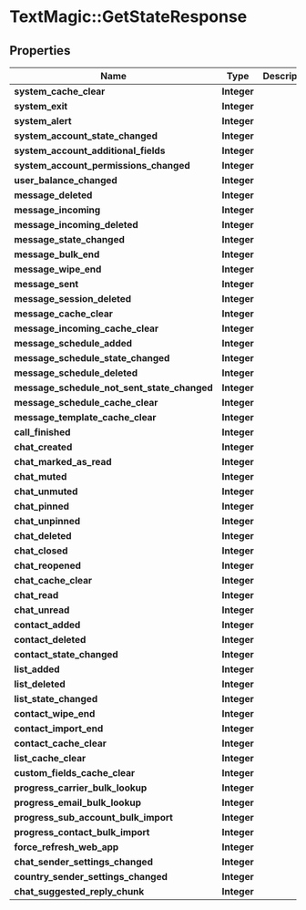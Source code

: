 # TextMagic::GetStateResponse

## Properties
Name | Type | Description | Notes
------------ | ------------- | ------------- | -------------
**system_cache_clear** | **Integer** |  | 
**system_exit** | **Integer** |  | 
**system_alert** | **Integer** |  | 
**system_account_state_changed** | **Integer** |  | 
**system_account_additional_fields** | **Integer** |  | 
**system_account_permissions_changed** | **Integer** |  | 
**user_balance_changed** | **Integer** |  | 
**message_deleted** | **Integer** |  | 
**message_incoming** | **Integer** |  | 
**message_incoming_deleted** | **Integer** |  | 
**message_state_changed** | **Integer** |  | 
**message_bulk_end** | **Integer** |  | 
**message_wipe_end** | **Integer** |  | 
**message_sent** | **Integer** |  | 
**message_session_deleted** | **Integer** |  | 
**message_cache_clear** | **Integer** |  | 
**message_incoming_cache_clear** | **Integer** |  | 
**message_schedule_added** | **Integer** |  | 
**message_schedule_state_changed** | **Integer** |  | 
**message_schedule_deleted** | **Integer** |  | 
**message_schedule_not_sent_state_changed** | **Integer** |  | 
**message_schedule_cache_clear** | **Integer** |  | 
**message_template_cache_clear** | **Integer** |  | 
**call_finished** | **Integer** |  | 
**chat_created** | **Integer** |  | 
**chat_marked_as_read** | **Integer** |  | 
**chat_muted** | **Integer** |  | 
**chat_unmuted** | **Integer** |  | 
**chat_pinned** | **Integer** |  | 
**chat_unpinned** | **Integer** |  | 
**chat_deleted** | **Integer** |  | 
**chat_closed** | **Integer** |  | 
**chat_reopened** | **Integer** |  | 
**chat_cache_clear** | **Integer** |  | 
**chat_read** | **Integer** |  | 
**chat_unread** | **Integer** |  | 
**contact_added** | **Integer** |  | 
**contact_deleted** | **Integer** |  | 
**contact_state_changed** | **Integer** |  | 
**list_added** | **Integer** |  | 
**list_deleted** | **Integer** |  | 
**list_state_changed** | **Integer** |  | 
**contact_wipe_end** | **Integer** |  | 
**contact_import_end** | **Integer** |  | 
**contact_cache_clear** | **Integer** |  | 
**list_cache_clear** | **Integer** |  | 
**custom_fields_cache_clear** | **Integer** |  | 
**progress_carrier_bulk_lookup** | **Integer** |  | 
**progress_email_bulk_lookup** | **Integer** |  | 
**progress_sub_account_bulk_import** | **Integer** |  | 
**progress_contact_bulk_import** | **Integer** |  | 
**force_refresh_web_app** | **Integer** |  | 
**chat_sender_settings_changed** | **Integer** |  | 
**country_sender_settings_changed** | **Integer** |  | 
**chat_suggested_reply_chunk** | **Integer** |  | 


